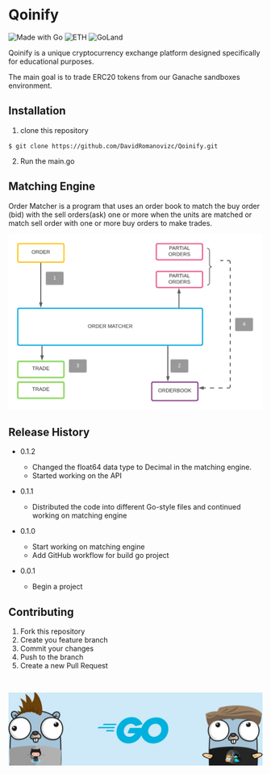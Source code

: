 # Qoinify

![Made with Go](https://img.shields.io/badge/Go-00ADD8?style=for-the-badge&logo=go&logoColor=white)
![ETH](https://img.shields.io/badge/Ethereum-3C3C3D?style=for-the-badge&logo=Ethereum&logoColor=white)
![GoLand](https://img.shields.io/badge/GoLand-0f0f0f?&style=for-the-badge&logo=goland&logoColor=white)

Qoinify is a unique cryptocurrency exchange platform designed specifically for educational purposes.

The main goal is to trade ERC20 tokens from our Ganache sandboxes environment.

## Installation

1. clone this repository

```shell
$ git clone https://github.com/DavidRomanovizc/Qoinify.git
```

2. Run the main.go

## Matching Engine

Order Matcher is a program that uses an order book to match the buy order (bid) with the sell orders(ask) one or more
when the units are matched or match sell order with one or more buy orders to make trades.

![img.png](img/matching_engine.png)

## Release History

- 0.1.2
  - Changed the float64 data type to Decimal in the matching engine. 
  - Started working on the API

- 0.1.1
    - Distributed the code into different Go-style files and continued working on matching engine

- 0.1.0
    - Start working on matching engine
    - Add GitHub workflow for build go project

- 0.0.1
    - Begin a project

## Contributing

1. Fork this repository
2. Create you feature branch
3. Commit your changes
4. Push to the branch
5. Create a new Pull Request

<br>

![img.png](img/banner.png)
